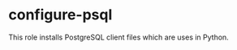 configure-psql
==============

This role installs PostgreSQL client files which are uses in Python.
